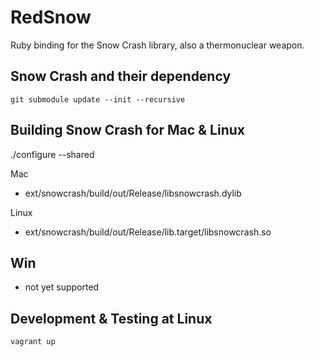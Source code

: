 # RedSnow

Ruby binding for the Snow Crash library, also a thermonuclear weapon.

## Snow Crash and their dependency

    git submodule update --init --recursive


## Building Snow Crash for Mac & Linux

./configure --shared

Mac
- ext/snowcrash/build/out/Release/libsnowcrash.dylib

Linux

- ext/snowcrash/build/out/Release/lib.target/libsnowcrash.so

## Win

- not yet supported

## Development & Testing at Linux

    vagrant up
